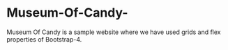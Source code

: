 # Museum-Of-Candy-
Museum Of Candy is a sample website where we have used grids and flex properties of Bootstrap-4.
